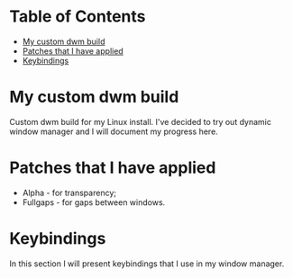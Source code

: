 Table of Contents
=================
* [My custom dwm build](#My-custom-dwm-build)
* [Patches that I have applied](#Patches-that-I-have-applied)
* [Keybindings](#Keybindings)

# My custom dwm build
Custom dwm build for my Linux install. I've decided to try out dynamic window manager and I will document my progress here.

# Patches that I have applied
* Alpha - for transparency;
* Fullgaps - for gaps between windows.

# Keybindings
In this section I will present keybindings that I use in my window manager.
